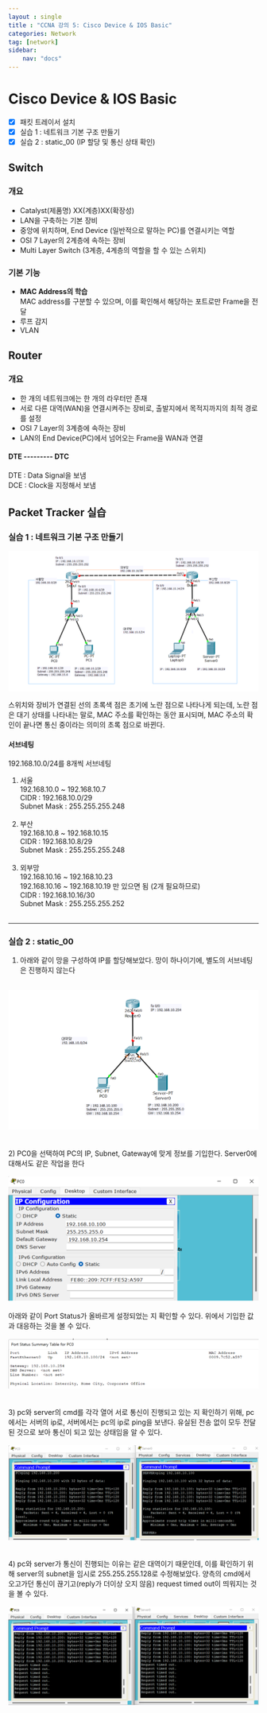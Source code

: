 ```yaml
---
layout : single
title : "CCNA 강의 5: Cisco Device & IOS Basic"
categories: Network
tag: [network]
sidebar:
    nav: "docs"
---
```


# Cisco Device & IOS Basic

-  [x] 패킷 트레이서 설치
-  [x] 실습 1 : 네트워크 기본 구조 만들기
-  [x] 실습 2 : static_00 (IP 할당 및 통신 상태 확인)

## Switch
### 개요
- Catalyst(제품명) XX(계층)XX(확장성)
- LAN을 구축하는 기본 장비
- 중앙에 위치하며, End Device (일반적으로 말하는 PC)를 연결시키는 역할
- OSI 7 Layer의 2계층에 속하는 장비
- Multi Layer Switch (3계층, 4계층의 역할을 할 수 있는 스위치)

### 기본 기능
- **MAC Address의 학습** <br>MAC address를 구분할 수 있으며, 이를 확인해서 해당하는 포트로만 Frame을 전달
- 루프 감지
- VLAN

## Router
### 개요
- 한 개의 네트워크에는 한 개의 라우터만 존재
- 서로 다른 대역(WAN)을 연결시켜주는 장비로, 출발지에서 목적지까지의 최적 경로를 설정
- OSI 7 Layer의 3계층에 속하는 장비
- LAN의 End Device(PC)에서 넘어오는 Frame을 WAN과 연결

#### DTE --------- DTC
DTE : Data Signal을 보냄<br>
DCE : Clock을 지정해서 보냄

<!-- ### Modular Interface
- Interface의 수를 결정하는 장비를 말한다.
- Module을 설치할 수 있는 공간을 Slot이라고 한다.
- 숫자는 인터페이스의 수를 나타난다. -->

## Packet Tracker 실습

### 실습 1 : 네트워크 기본 구조 만들기

<img src = "/images/network/packet_tracer/1.png">

스위치와 장비가 연결된 선의 초록색 점은 초기에 노란 점으로 나타나게 되는데, 노란 점은 대기 상태를 나타내는 말로, MAC 주소를 확인하는 동안 표시되며, MAC 주소의 확인이 끝나면 통신 중이라는 의미의 초록 점으로 바뀐다.

#### 서브네팅
192.168.10.0/24를 8개씩 서브네팅

1. 서울<br>
192.168.10.0 ~ 192.168.10.7<br>
CIDR : 192.168.10.0/29<br>
Subnet Mask : 255.255.255.248<br><br>
2. 부산<br>
192.168.10.8 ~ 192.168.10.15<br>
CIDR : 192.168.10.8/29<br>
Subnet Mask : 255.255.255.248<br><br>
3. 외부망<br>
192.168.10.16 ~ 192.168.10.23<br>
192.168.10.16 ~ 192.168.10.19 만 있으면 됨 (2개 필요하므로)<br>
CIDR : 192.168.10.16/30<br>
Subnet Mask : 255.255.255.252<br><br>

---

### 실습 2 : static_00
1) 아래와 같이 망을 구성하여 IP를 할당해보았다. 망이 하나이기에, 별도의 서브네팅은 진행하지 않는다<br><Br>
<img src = "/images/network/packet_tracer/6.png">
<br><Br><Br>
2) PC0을 선택하여 PC의 IP, Subnet, Gateway에 맞게 정보를 기입한다. Server0에 대해서도 같은 작업을 한다<br><Br>
<img src = "/images/network/packet_tracer/2.png">
<br><Br>아래와 같이 Port Status가 올바르게 설정되었는 지 확인할 수 있다. 위에서 기입한 값과 대응하는 것을 볼 수 있다.<br><Br>
<img src = "/images/network/packet_tracer/3.png">
<br><Br><Br>
3) pc와 server의 cmd를 각각 열어 서로 통신이 진행되고 있는 지 확인하기 위해, pc에서는 서버의 ip로, 서버에서는 pc의 ip로 ping을 보낸다. 유실된 전송 없이 모두 전달된 것으로 보아 통신이 되고 있는 상태임을 알 수 있다.<br><Br>
<img src = "/images/network/packet_tracer/4.png">
<br><Br><Br>
4) pc와 server가 통신이 진행되는 이유는 같은 대역이기 때문인데, 이를 확인하기 위해 server의 subnet을 임시로 255.255.255.128로 수정해보았다. 양측의 cmd에서 오고가던 통신이 끊기고(reply가 더이상 오지 않음) request timed out이 띄워지는 것을 볼 수 있다.<br><Br>
<img src = "/images/network/packet_tracer/5.png">
